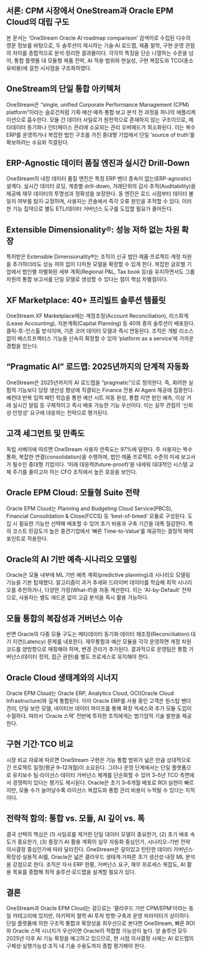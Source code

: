 ## 서론: CPM 시장에서 OneStream과 Oracle EPM Cloud의 대립 구도
본 문서는 ‘OneStream Oracle AI roadmap comparison’ 검색어로 수집된 다수의 영문 정보를 바탕으로, 두 솔루션이 제시하는 기술·AI 로드맵, 제품 철학, 구현·운영 관점의 차이를 종합적으로 분석·정리한 결과물이다. 각각의 특징을 단순 나열하는 수준을 넘어, 통합 플랫폼 대 모듈형 제품 전략, AI 적용 범위와 현실성, 구현 복잡도와 TCO(총소유비용)에 걸친 시사점을 구조화하였다.

## OneStream의 단일 통합 아키텍처
OneStream은 “single, unified Corporate Performance Management (CPM) platform”이라는 슬로건처럼 기획·예산·예측·통합·보고·분석 전 과정을 하나의 애플리케이션으로 흡수한다. 모듈 간 데이터 사일로가 원천적으로 존재하지 않는 구조이므로, 메타데이터 동기화나 인터페이스 관리에 소요되는 관리 오버헤드가 최소화된다. 이는 복수 ERP를 운영하거나 복잡한 법인 구조를 가진 중대형 기업에서 단일 ‘source of truth’를 확보하려는 수요와 직결된다.

## ERP-Agnostic 데이터 품질 엔진과 실시간 Drill-Down
OneStream의 내장 데이터 품질 엔진은 특정 ERP 벤더 종속이 없는(ERP-agnostic) 설계다. 실시간 데이터 로딩, 계층별 drill-down, 거래단위의 감사 추적(Auditability)을 제공해 재무 데이터의 투명성과 정확성을 보장한다. 동 엔진은 로드 시점부터 데이터 불일치 여부를 탐지·교정하며, 사용자는 콘솔에서 즉각 오류 원인을 추적할 수 있다. 이러한 기능 집약으로 별도 ETL/데이터 거버넌스 도구를 도입할 필요가 줄어든다.

## Extensible Dimensionality®: 성능 저하 없는 차원 확장
특허받은 Extensible Dimensionality®는 조직이 신규 법인·제품·프로젝트·계정 차원을 추가하더라도 성능 저하 없이 다차원 모델을 확장할 수 있게 한다. 복잡한 글로벌 기업에서 법인별 차별화된 세부 계획(Regional P&L, Tax book 등)을 유지하면서도 그룹 차원의 통합 보고서를 단일 모델로 생성할 수 있다는 점이 핵심 차별점이다.

## XF Marketplace: 40+ 프리빌트 솔루션 템플릿
OneStream XF Marketplace에는 계정조정(Account Reconciliation), 리스회계(Lease Accounting), 자본계획(Capital Planning) 등 40여 종의 솔루션이 배포된다. 클릭-투-인스톨 방식이며, 기존 코어 데이터 모델과 즉시 연동된다. 조직은 개발 리소스 없이 베스트프랙티스 기능을 신속히 확장할 수 있어 ‘platform as a service’에 가까운 경험을 얻는다.

## “Pragmatic AI” 로드맵: 2025년까지의 단계적 자동화
OneStream은 2025년까지의 AI 로드맵을 “pragmatic”으로 정의한다. 즉, 화려한 실험적 기능보다 당장 생산성 향상에 직결되는 Finance 전용 AI Agent 제공에 집중한다. 예컨대 반복 입력 패턴 학습을 통한 예산 시트 자동 완성, 통합 지연 원인 예측, 이상 거래 실시간 알림 등 구체적이고 즉시 배포 가능한 기능 우선이다. 이는 실무 관점의 ‘신뢰성·안정성’ 요구에 대응하는 전략으로 평가된다.

## 고객 세그먼트 및 만족도
독립 서베이에 따르면 OneStream 사용자 만족도는 97%에 달한다. 주 사용자는 복수 통화, 복잡한 연결(consolidation)을 수행하며, 법인·제품·프로젝트 수준의 미세 보고서가 필수인 중대형 기업이다. ‘미래 대응력(future-proof)’을 내세워 대대적인 시스템 교체 주기를 줄이고자 하는 CFO 조직에서 높은 호응을 보인다.

## Oracle EPM Cloud: 모듈형 Suite 전략
Oracle EPM Cloud는 Planning and Budgeting Cloud Service(PBCS), Financial Consolidation & Close(FCCS) 등 ‘best-of-breed’ 모듈로 구성된다. 도입 시 필요한 기능만 선택해 배포할 수 있어 초기 비용과 구축 기간을 대폭 절감한다. 특히 코스트 민감도가 높은 중견기업에서 ‘빠른 Time-to-Value’를 제공하는 결정적 매력 포인트로 작용한다.

## Oracle의 AI 기반 예측·시나리오 모델링
Oracle은 모듈 내부에 ML 기반 예측 계획(predictive planning)과 시나리오 모델링 기능을 기본 탑재했다. 알고리즘이 과거 추세와 드라이버 데이터를 학습해 최적 시나리오를 추천하거나, 다양한 가정(What-If)을 자동 계산한다. 이는 ‘AI-by-Default’ 전략으로, 사용자는 별도 애드온 없이 고급 분석을 즉시 활용 가능하다.

## 모듈 통합의 복잡성과 거버넌스 이슈
반면 Oracle의 다중 모듈 구도는 메타데이터 동기화·데이터 재조정(Reconciliation)·대기 지연(Latency) 문제를 내포한다. 재무통합과 예산 모듈을 각각 운영하면 계정 차원 코드를 양방향으로 매핑해야 하며, 변경 관리가 추가된다. 결과적으로 운영팀은 통합 거버넌스(데이터 정의, 접근 권한)를 별도 프로세스로 유지해야 한다.

## Oracle Cloud 생태계와의 시너지
Oracle EPM Cloud는 Oracle ERP, Analytics Cloud, OCI(Oracle Cloud Infrastructure)와 깊게 통합된다. 이미 Oracle ERP를 사용 중인 고객은 원스탑 벤더 관리, 단일 보안 모델, 네이티브 데이터 파이프를 통해 확장 억세스와 추가 모듈 도입이 수월하다. 따라서 ‘Oracle 스택’ 전반에 투자한 조직에게는 범기업적 기술 발판을 제공한다.

## 구현 기간·TCO 비교
시장 비교 자료에 따르면 OneStream 구현은 기능 통합 범위가 넓은 만큼 상대적으로 긴 프로젝트 일정(평균 9–12개월)이 소요된다. 그러나 운영 단계에서는 단일 플랫폼으로 유지보수 팀·라이선스·데이터 거버넌스 체계를 단순화할 수 있어 3–5년 TCO 측면에서 경쟁력이 있다는 평가도 제시된다. Oracle은 초기 3–6개월 배포로 ROI 실현이 빠르지만, 모듈 수가 늘어날수록 라이선스 복잡도와 통합 관리 비용이 누적될 수 있다는 지적이다.

## 전략적 함의: 통합 vs. 모듈, AI 깊이 vs. 폭
결국 선택의 핵심은 (1) 사일로를 제거한 단일 데이터 모델이 중요한가, (2) 초기 배포 속도가 중요한가, (3) 중장기 AI 활용 계획이 실무 자동화 중심인가, 시나리오-기반 전략 의사결정 중심인가에 따라 달라진다. OneStream은 깊이있고 탄탄한 데이터 거버넌스·확장성·실용적 AI를, Oracle은 넓은 클라우드 생태계·가파른 초기 생산성·내장 ML 분석을 강점으로 한다. 조직은 자사 ERP 현황, 거버넌스 요구, 재무 프로세스 복잡도, AI 활용 목표를 종합해 최적 솔루션·로드맵을 설계할 필요가 있다.

## 결론
OneStream과 Oracle EPM Cloud는 겉으로는 ‘클라우드 기반 CPM/EPM’이라는 동일 카테고리에 있지만, 아키텍처 철학·AI 투자 방향·구축과 운영 파라미터가 상이하다. 단일 플랫폼에 의한 구조적 통합과 확장성을 최우선으로 본다면 OneStream, 빠른 ROI와 Oracle 스택 시너지가 우선이면 Oracle이 적합할 가능성이 높다. 양 솔루션 모두 2025년 이후 AI 기능 확장을 예고하고 있으므로, 현 시점 의사결정 시에는 AI 로드맵의 구체성·실행가능성·조직 내 기술 수용도까지 종합 평가해야 한다.